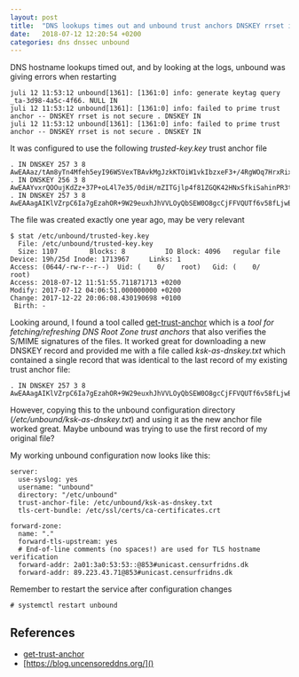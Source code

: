 ```yaml
---
layout: post
title:  "DNS lookups times out and unbound trust anchors DNSKEY rrset is not secure"
date:   2018-07-12 12:20:54 +0200
categories: dns dnssec unbound
---
```


DNS hostname lookups timed out, and by looking at the logs, unbound was giving
errors when restarting

    juli 12 11:53:12 unbound[1361]: [1361:0] info: generate keytag query _ta-3d98-4a5c-4f66. NULL IN
    juli 12 11:53:12 unbound[1361]: [1361:0] info: failed to prime trust anchor -- DNSKEY rrset is not secure . DNSKEY IN
    juli 12 11:53:12 unbound[1361]: [1361:0] info: failed to prime trust anchor -- DNSKEY rrset is not secure . DNSKEY IN

It was configured to use the following *trusted-key.key* trust anchor file

    . IN DNSKEY 257 3 8 AwEAAaz/tAm8yTn4Mfeh5eyI96WSVexTBAvkMgJzkKTOiW1vkIbzxeF3+/4RgWOq7HrxRixHlFlExOLAJr5emLvN7SWXgnLh4+B5xQlNVz8Og8kvArMtNROxVQuCaSnIDdD5LKyWbRd2n9WGe2R8PzgCmr3EgVLrjyBxWezF0jLHwVN8efS3rCj/EWgvIWgb9tarpVUDK/b58Da+sqqls3eNbuv7pr+eoZG+SrDK6nWeL3c6H5Apxz7LjVc1uTIdsIXxuOLYA4/ilBmSVIzuDWfdRUfhHdY6+cn8HFRm+2hM8AnXGXws9555KrUB5qihylGa8subX2Nn6UwNR1AkUTV74bU=
    . IN DNSKEY 256 3 8 AwEAAYvxrQOOujKdZz+37P+oL4l7e35/0diH/mZITGjlp4f81ZGQK42HNxSfkiSahinPR3t0YQhjC393NX4TorSiTJy76TBWddNOkC/IaGqcb4erU+nQ75k2Lf0oIpA7qTCk3UkzYBqhKDHHAr2UditE7uFLDcoX4nBLCoaH5FtfxhUqyTlRu0RBXAEuKO+rORTFP0XgA5vlzVmXtwCkb9G8GknHuO1jVAwu3syPRVHErIbaXs1+jahvWWL+Do4wd+lA+TL3+pUk+zKTD2ncq7ZbJBZddo9T7PZjvntWJUzIHIMWZRFAjpi+V7pgh0o1KYXZgDUbiA1s9oLAL1KLSdmoIYM=
    . IN DNSKEY 257 3 8 AwEAAagAIKlVZrpC6Ia7gEzahOR+9W29euxhJhVVLOyQbSEW0O8gcCjFFVQUTf6v58fLjwBd0YI0EzrAcQqBGCzh/RStIoO8g0NfnfL2MTJRkxoXbfDaUeVPQuYEhg37NZWAJQ9VnMVDxP/VHL496M/QZxkjf5/Efucp2gaDX6RS6CXpoY68LsvPVjR0ZSwzz1apAzvN9dlzEheX7ICJBBtuA6G3LQpzW5hOA2hzCTMjJPJ8LbqF6dsV6DoBQzgul0sGIcGOYl7OyQdXfZ57relSQageu+ipAdTTJ25AsRTAoub8ONGcLmqrAmRLKBP1dfwhYB4N7knNnulqQxA+Uk1ihz0=

The file was created exactly one year ago, may be very relevant

    $ stat /etc/unbound/trusted-key.key
      File: /etc/unbound/trusted-key.key
      Size: 1107      	Blocks: 8          IO Block: 4096   regular file
    Device: 19h/25d	Inode: 1713967     Links: 1
    Access: (0644/-rw-r--r--)  Uid: (    0/    root)   Gid: (    0/    root)
    Access: 2018-07-12 11:51:55.711871713 +0200
    Modify: 2017-07-12 04:06:51.000000000 +0200
    Change: 2017-12-22 20:06:08.430190698 +0100
     Birth: -


Looking around, I found a tool called [get-trust-anchor][] which is a *tool
for fetching/refreshing DNS Root Zone trust anchors* that also verifies
the S/MIME signatures of the files.
It worked great for downloading a new DNSKEY record and provided me with
a file called *ksk-as-dnskey.txt* which contained a single record that was
identical to the last record of my existing trust anchor file:

    . IN DNSKEY 257 3 8 AwEAAagAIKlVZrpC6Ia7gEzahOR+9W29euxhJhVVLOyQbSEW0O8gcCjFFVQUTf6v58fLjwBd0YI0EzrAcQqBGCzh/RStIoO8g0NfnfL2MTJRkxoXbfDaUeVPQuYEhg37NZWAJQ9VnMVDxP/VHL496M/QZxkjf5/Efucp2gaDX6RS6CXpoY68LsvPVjR0ZSwzz1apAzvN9dlzEheX7ICJBBtuA6G3LQpzW5hOA2hzCTMjJPJ8LbqF6dsV6DoBQzgul0sGIcGOYl7OyQdXfZ57relSQageu+ipAdTTJ25AsRTAoub8ONGcLmqrAmRLKBP1dfwhYB4N7knNnulqQxA+Uk1ihz0=

However, copying this to the unbound configuration directory
(*/etc/unbound/ksk-as-dnskey.txt*) and using it as the new anchor file worked
great. Maybe unbound was trying to use the first record of my original file?

My working unbound configuration now looks like this:

    server:
      use-syslog: yes
      username: "unbound"
      directory: "/etc/unbound"
      trust-anchor-file: /etc/unbound/ksk-as-dnskey.txt
      tls-cert-bundle: /etc/ssl/certs/ca-certificates.crt

    forward-zone:
      name: "."
      forward-tls-upstream: yes
      # End-of-line comments (no spaces!) are used for TLS hostname verification
      forward-addr: 2a01:3a0:53:53::@853#unicast.censurfridns.dk
      forward-addr: 89.223.43.71@853#unicast.censurfridns.dk

Remember to restart the service after configuration changes

    # systemctl restart unbound

## References
- [get-trust-anchor][]
- [https://blog.uncensoreddns.org/]()

[get-trust-anchor]: https://github.com/iana-org/get-trust-anchor
